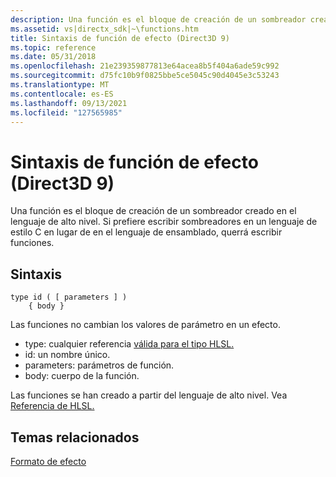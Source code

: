 ```yaml
---
description: Una función es el bloque de creación de un sombreador creado en el lenguaje de alto nivel. Si prefiere escribir sombreadores en un lenguaje de estilo C en lugar de en el lenguaje de ensamblado, querrá escribir funciones.
ms.assetid: vs|directx_sdk|~\functions.htm
title: Sintaxis de función de efecto (Direct3D 9)
ms.topic: reference
ms.date: 05/31/2018
ms.openlocfilehash: 21e239359877813e64acea8b5f404a6ade59c992
ms.sourcegitcommit: d75fc10b9f0825bbe5ce5045c90d4045e3c53243
ms.translationtype: MT
ms.contentlocale: es-ES
ms.lasthandoff: 09/13/2021
ms.locfileid: "127565985"
---
```

# <a name="effect-function-syntax-direct3d-9"></a>Sintaxis de función de efecto (Direct3D 9)

Una función es el bloque de creación de un sombreador creado en el lenguaje de alto nivel. Si prefiere escribir sombreadores en un lenguaje de estilo C en lugar de en el lenguaje de ensamblado, querrá escribir funciones.

## <a name="syntax"></a>Sintaxis


```
type id ( [ parameters ] )  
    { body }
```



Las funciones no cambian los valores de parámetro en un efecto.

-   type: cualquier referencia [válida para el tipo HLSL.](../direct3dhlsl/dx-graphics-hlsl-reference.md)
-   id: un nombre único.
-   parameters: parámetros de función.
-   body: cuerpo de la función.

Las funciones se han creado a partir del lenguaje de alto nivel. Vea [Referencia de HLSL.](../direct3dhlsl/dx-graphics-hlsl-reference.md)

## <a name="related-topics"></a>Temas relacionados

<dl> <dt>

[Formato de efecto](dx9-graphics-reference-effects-file-format.md)
</dt> </dl>

 

 
